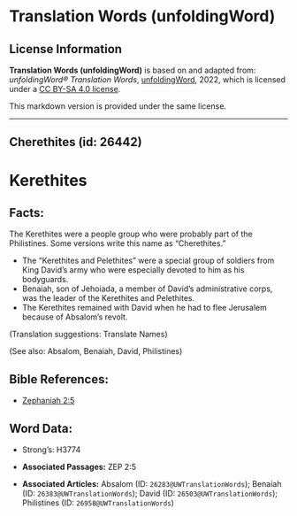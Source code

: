 # Translation Words (unfoldingWord)

## License Information

**Translation Words (unfoldingWord)** is based on and adapted from: _unfoldingWord® Translation Words_, [unfoldingWord](https://unfoldingword.org/utw), 2022, which is licensed under a [CC BY-SA 4.0 license](https://creativecommons.org/licenses/by-sa/4.0/legalcode.en).

This markdown version is provided under the same license.



--------------------------------

## Cherethites (id: 26442)

Kerethites
==========

Facts:
------

The Kerethites were a people group who were probably part of the Philistines. Some versions write this name as “Cherethites.”

* The “Kerethites and Pelethites” were a special group of soldiers from King David’s army who were especially devoted to him as his bodyguards.
* Benaiah, son of Jehoiada, a member of David’s administrative corps, was the leader of the Kerethites and Pelethites.
* The Kerethites remained with David when he had to flee Jerusalem because of Absalom’s revolt.

(Translation suggestions: Translate Names)

(See also: Absalom, Benaiah, David, Philistines)

Bible References:
-----------------

* [Zephaniah 2:5](https://ref.ly/Zeph2:5)

Word Data:
----------

* Strong’s: H3774

* **Associated Passages:** ZEP 2:5
* **Associated Articles:** Absalom (ID: `26283@UWTranslationWords`); Benaiah (ID: `26383@UWTranslationWords`); David (ID: `26503@UWTranslationWords`); Philistines (ID: `26958@UWTranslationWords`)

